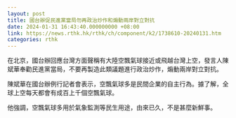 ```yaml
---
layout: post
title: 國台辦促民進黨當局勿再政治炒作和煽動兩岸對立對抗
date: 2024-01-31 16:43:40.000000000 +08:00
link: https://news.rthk.hk/rthk/ch/component/k2/1738610-20240131.htm
categories: rthk
---
```


在北京，國台辦回應台灣方面聲稱有大陸空飄氣球接近或飛越台灣上空，發言人陳斌華奉勸民進黨當局，不要再製造此類議題進行政治炒作，煽動兩岸對立對抗。 

陳斌華在國台辦例行記者會表示，空飄氣球多是民間企業的自主行為。據了解，全球上空每天都會有成百上千個空飄氣球。

他強調，空飄氣球多用於氣象監測等民生用途，由來已久，不是甚麼新鮮事。
